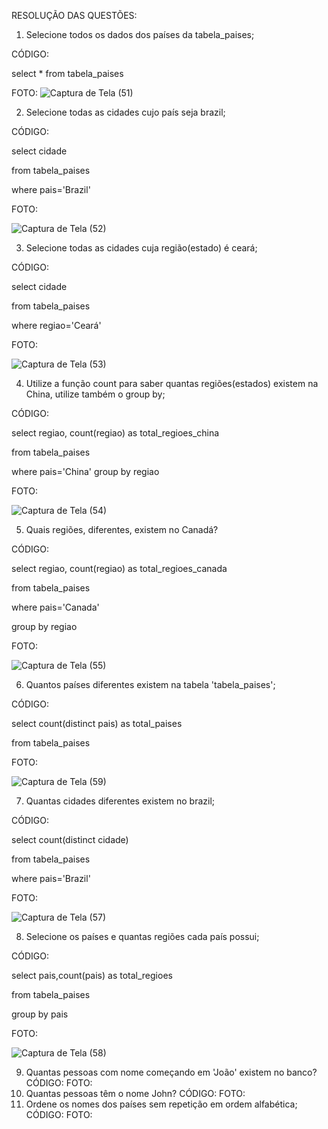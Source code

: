 RESOLUÇÃO DAS QUESTÕES:

1. Selecione todos os dados dos países da tabela_paises;

CÓDIGO:

select * from tabela_paises

FOTO:
![Captura de Tela (51)](https://github.com/guxtavobandeira/atividade_III_bancopaises/assets/111713549/efccb8a7-ae56-4554-b8f6-b2f23e42bb4b)

2. Selecione todas as cidades cujo país seja brazil;

CÓDIGO:

select cidade

from tabela_paises

where pais='Brazil'

FOTO:

![Captura de Tela (52)](https://github.com/guxtavobandeira/atividade_III_bancopaises/assets/111713549/392b05b2-311d-400b-ba1e-1958bc2819c2)


3. Selecione todas as cidades cuja região(estado) é ceará;

CÓDIGO:

select cidade

from tabela_paises

where regiao='Ceará'

FOTO:

![Captura de Tela (53)](https://github.com/guxtavobandeira/atividade_III_bancopaises/assets/111713549/aeccc82d-8809-44ba-8d62-d57f395359ca)

4. Utilize a função count para saber quantas regiões(estados) existem na China,
utilize também o group by;

CÓDIGO:

select regiao, count(regiao) as total_regioes_china

from tabela_paises

where pais='China' group by regiao

FOTO:

![Captura de Tela (54)](https://github.com/guxtavobandeira/atividade_III_bancopaises/assets/111713549/c4a4e63b-a7a0-4903-b956-e73d8107e076)

5. Quais regiões, diferentes, existem no Canadá?

CÓDIGO:

select regiao, count(regiao) as total_regioes_canada

from tabela_paises

where pais='Canada'

group by regiao

FOTO:

![Captura de Tela (55)](https://github.com/guxtavobandeira/atividade_III_bancopaises/assets/111713549/bf78ace6-9cf6-429a-9dff-eadd5380856f)

6. Quantos países diferentes existem na tabela 'tabela_paises';

CÓDIGO:

select count(distinct pais) as total_paises

from tabela_paises

FOTO:

![Captura de Tela (59)](https://github.com/guxtavobandeira/atividade_III_bancopaises/assets/111713549/dd5f9b88-3b43-4407-9147-ec4c866cfb7c)


7. Quantas cidades diferentes existem no brazil;

CÓDIGO:

select count(distinct cidade)

from tabela_paises

where pais='Brazil'

FOTO:

![Captura de Tela (57)](https://github.com/guxtavobandeira/atividade_III_bancopaises/assets/111713549/21497847-6102-44f3-8d4b-8822249a9074)

8. Selecione os países e quantas regiões cada país possui;

CÓDIGO:

select pais,count(pais) as total_regioes

from tabela_paises

group by pais

FOTO:

![Captura de Tela (58)](https://github.com/guxtavobandeira/atividade_III_bancopaises/assets/111713549/acb2437f-2ce5-49aa-b42c-90fdd98a8282)

9. Quantas pessoas com nome começando em 'João' existem no banco?
CÓDIGO:
FOTO:
10. Quantas pessoas têm o nome John?
CÓDIGO:
FOTO:
11. Ordene os nomes dos países sem repetição em ordem alfabética;
CÓDIGO:
FOTO:













